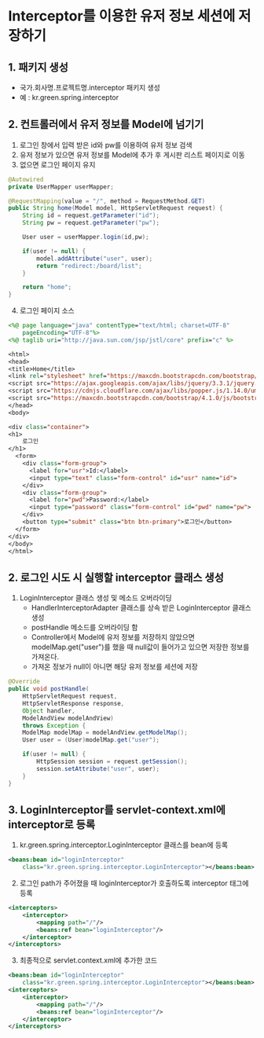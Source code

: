 # Interceptor를 이용한 유저 정보 세션에 저장하기

## 1. 패키지 생성

* 국가.회사명.프로젝트명.interceptor 패키지 생성
* 예 : kr.green.spring.interceptor

## 2. 컨트롤러에서 유저 정보를 Model에 넘기기

1. 로그인 창에서 입력 받은 id와 pw를 이용하여 유저 정보 검색
2. 유저 정보가 있으면 유저 정보를 Model에 추가 후 게시판 리스트 페이지로 이동
3. 없으면 로그인 페이지 유지

```java
@Autowired
private UserMapper userMapper;

@RequestMapping(value = "/", method = RequestMethod.GET)
public String home(Model model, HttpServletRequest request) {
    String id = request.getParameter("id");
    String pw = request.getParameter("pw");

    User user = userMapper.login(id,pw);

    if(user != null) {
        model.addAttribute("user", user);
        return "redirect:/board/list";
    }

    return "home";
}
```

4. 로그인 페이지 소스

```jsp
<%@ page language="java" contentType="text/html; charset=UTF-8"
    pageEncoding="UTF-8"%>
<%@ taglib uri="http://java.sun.com/jsp/jstl/core" prefix="c" %>

<html>
<head>
<title>Home</title>
<link rel="stylesheet" href="https://maxcdn.bootstrapcdn.com/bootstrap/4.1.0/css/bootstrap.min.css">
<script src="https://ajax.googleapis.com/ajax/libs/jquery/3.3.1/jquery.min.js"></script>
<script src="https://cdnjs.cloudflare.com/ajax/libs/popper.js/1.14.0/umd/popper.min.js"></script>
<script src="https://maxcdn.bootstrapcdn.com/bootstrap/4.1.0/js/bootstrap.min.js"></script>
</head>
<body>

<div class="container">
<h1>
	로그인  
</h1>
  <form>
    <div class="form-group">
      <label for="usr">Id:</label>
      <input type="text" class="form-control" id="usr" name="id">
    </div>
    <div class="form-group">
      <label for="pwd">Password:</label>
      <input type="password" class="form-control" id="pwd" name="pw">
    </div>
    <button type="submit" class="btn btn-primary">로그인</button>
  </form>
</div>
</body>
</html>
```

## 2. 로그인 시도 시 실행할 interceptor 클래스 생성

1. LoginInterceptor 클래스 생성 및 메소드 오버라이딩
   * HandlerInterceptorAdapter 클래스를 상속 받은 LoginInterceptor 클래스 생성
   * postHandle 메소드를 오버라이딩 함
   * Controller에서 Model에 유저 정보를 저장하지 않았으면 modelMap.get("user")를 했을 때 null값이 들어가고 있으면 저장한 정보를 가져온다.
   * 가져온 정보가 null이 아니면 해당 유저 정보를 세션에 저장

```java
@Override
public void postHandle(
    HttpServletRequest request, 
    HttpServletResponse response, 
    Object handler, 
    ModelAndView modelAndView)
    throws Exception {
    ModelMap modelMap = modelAndView.getModelMap();
    User user = (User)modelMap.get("user");

    if(user != null) {
        HttpSession session = request.getSession();
        session.setAttribute("user", user);
    }
}
```

## 3. LoginInterceptor를 servlet-context.xml에 interceptor로 등록

1. kr.green.spring.interceptor.LoginInterceptor 클래스를 bean에 등록

```xml
<beans:bean id="loginInterceptor" 
	class="kr.green.spring.interceptor.LoginInterceptor"></beans:bean>
```

2. 로그인 path가 주어졌을 때 loginInterceptor가 호출하도록 interceptor 태그에 등록

```xml
<interceptors>
    <interceptor>
        <mapping path="/"/>
        <beans:ref bean="loginInterceptor"/>
    </interceptor>
</interceptors>
```

3. 최종적으로 servlet.context.xml에 추가한 코드

```xml
<beans:bean id="loginInterceptor" 
	class="kr.green.spring.interceptor.LoginInterceptor"></beans:bean>
<interceptors>
	<interceptor>
		<mapping path="/"/>
		<beans:ref bean="loginInterceptor"/>
	</interceptor>
</interceptors>
```

